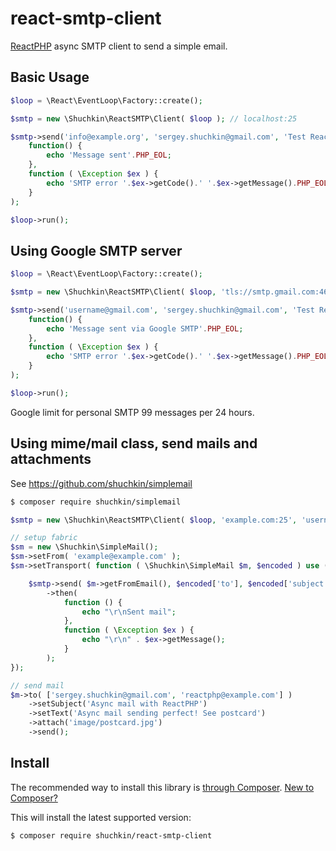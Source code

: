 # react-smtp-client
[ReactPHP](https://reactphp.org/) async SMTP client to send a simple email.

## Basic Usage
```php
$loop = \React\EventLoop\Factory::create();

$smtp = new \Shuchkin\ReactSMTP\Client( $loop ); // localhost:25

$smtp->send('info@example.org', 'sergey.shuchkin@gmail.com', 'Test ReactPHP mailer', 'Hello, Sergey!')->then(
	function() {
		echo 'Message sent'.PHP_EOL;
	},
	function ( \Exception $ex ) {
		echo 'SMTP error '.$ex->getCode().' '.$ex->getMessage().PHP_EOL;
	}
);

$loop->run();
```
## Using Google SMTP server
```php
$loop = \React\EventLoop\Factory::create();

$smtp = new \Shuchkin\ReactSMTP\Client( $loop, 'tls://smtp.gmail.com:465', 'username@gmail.com','password' );

$smtp->send('username@gmail.com', 'sergey.shuchkin@gmail.com', 'Test ReactPHP mailer', 'Hello, Sergey!')->then(
	function() {
		echo 'Message sent via Google SMTP'.PHP_EOL;
	},
	function ( \Exception $ex ) {
		echo 'SMTP error '.$ex->getCode().' '.$ex->getMessage().PHP_EOL;
	}
);

$loop->run();
```
Google limit for personal SMTP 99 messages per 24 hours.

## Using mime/mail class, send mails and attachments
See https://github.com/shuchkin/simplemail
```bash
$ composer require shuchkin/simplemail
```
```php
$smtp = new \Shuchkin\ReactSMTP\Client( $loop, 'example.com:25', 'username', 'password' );

// setup fabric
$sm = new \Shuchkin\SimpleMail();
$sm->setFrom( 'example@example.com' );
$sm->setTransport( function ( \Shuchkin\SimpleMail $m, $encoded ) use ( $smtp ) {

	$smtp->send( $m->getFromEmail(), $encoded['to'], $encoded['subject'], $encoded['message'], $encoded['headers'] )
		->then(
			function () {
				echo "\r\nSent mail";
			},
			function ( \Exception $ex ) {
				echo "\r\n" . $ex->getMessage();
			}
		);
});

// send mail
$m->to( ['sergey.shuchkin@gmail.com', 'reactphp@example.com'] )
	->setSubject('Async mail with ReactPHP')
	->setText('Async mail sending perfect! See postcard')
	->attach('image/postcard.jpg')
	->send();
```
## Install

The recommended way to install this library is [through Composer](https://getcomposer.org).
[New to Composer?](https://getcomposer.org/doc/00-intro.md)

This will install the latest supported version:

```bash
$ composer require shuchkin/react-smtp-client
```